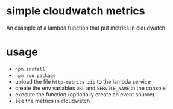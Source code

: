 # simple cloudwatch metrics

An example of a lambda function that put metrics in cloudwatch.

# usage

- `npm install`
- `npm run package`
- upload the file `http-metrics.zip` to the lambda service
- create the env variables `URL` and `SERVICE_NAME` in the console
- execute the function (optionally create an event source)
- see the metrics in cloudwatch
